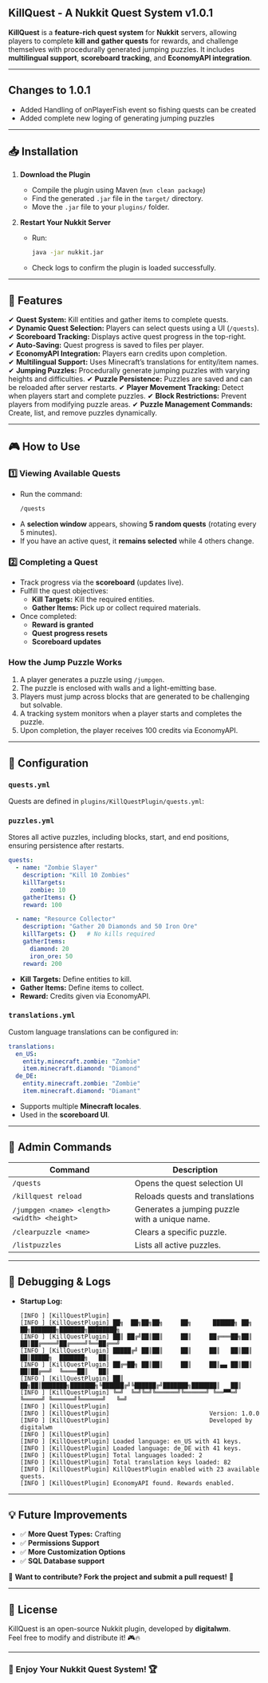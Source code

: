 ## **KillQuest - A Nukkit Quest System** v1.0.1
**KillQuest** is a **feature-rich quest system** for **Nukkit** servers, allowing players to complete **kill and gather quests** for rewards, and challenge themselves with procedurally generated jumping puzzles. It includes **multilingual support**, **scoreboard tracking**, and **EconomyAPI integration**.

---

## Changes to 1.0.1

- Added Handling of onPlayerFish event so fishing quests can be created
- Added complete new loging of generating jumping puzzles

---

## **📥 Installation**
1. **Download the Plugin**
   - Compile the plugin using Maven (`mvn clean package`)
   - Find the generated `.jar` file in the `target/` directory.
   - Move the `.jar` file to your `plugins/` folder.

2. **Restart Your Nukkit Server**
   - Run:
     ```sh
     java -jar nukkit.jar
     ```
   - Check logs to confirm the plugin is loaded successfully.

---

## **📜 Features**
✔ **Quest System:** Kill entities and gather items to complete quests.  
✔ **Dynamic Quest Selection:** Players can select quests using a UI (`/quests`).  
✔ **Scoreboard Tracking:** Displays active quest progress in the top-right.  
✔ **Auto-Saving:** Quest progress is saved to files per player.  
✔ **EconomyAPI Integration:** Players earn credits upon completion.  
✔ **Multilingual Support:** Uses Minecraft’s translations for entity/item names.  
✔ **Jumping Puzzles:** Procedurally generate jumping puzzles with varying heights and difficulties.
✔ **Puzzle Persistence:** Puzzles are saved and can be reloaded after server restarts.
✔ **Player Movement Tracking:** Detect when players start and complete puzzles.
✔ **Block Restrictions:** Prevent players from modifying puzzle areas.
✔ **Puzzle Management Commands:** Create, list, and remove puzzles dynamically.

---

## **🎮 How to Use**
### **1️⃣ Viewing Available Quests**
- Run the command:
  ```sh
  /quests
  ```
- A **selection window** appears, showing **5 random quests** (rotating every 5 minutes).
- If you have an active quest, it **remains selected** while 4 others change.

### **2️⃣ Completing a Quest**
- Track progress via the **scoreboard** (updates live).
- Fulfill the quest objectives:
  - **Kill Targets:** Kill the required entities.
  - **Gather Items:** Pick up or collect required materials.
- Once completed:
  - **Reward is granted**
  - **Quest progress resets**
  - **Scoreboard updates**

### How the Jump Puzzle Works
1. A player generates a puzzle using `/jumpgen`.
2. The puzzle is enclosed with walls and a light-emitting base.
3. Players must jump across blocks that are generated to be challenging but solvable.
4. A tracking system monitors when a player starts and completes the puzzle.
5. Upon completion, the player receives 100 credits via EconomyAPI.

---

## **📝 Configuration**
### **`quests.yml`**
Quests are defined in `plugins/KillQuestPlugin/quests.yml`:

### `puzzles.yml`
Stores all active puzzles, including blocks, start, and end positions, ensuring persistence after restarts.

```yaml
quests:
  - name: "Zombie Slayer"
    description: "Kill 10 Zombies"
    killTargets:
      zombie: 10
    gatherItems: {}
    reward: 100

  - name: "Resource Collector"
    description: "Gather 20 Diamonds and 50 Iron Ore"
    killTargets: {}   # No kills required
    gatherItems:
      diamond: 20
      iron_ore: 50
    reward: 200
```
- **Kill Targets:** Define entities to kill.
- **Gather Items:** Define items to collect.
- **Reward:** Credits given via EconomyAPI.

### **`translations.yml`**
Custom language translations can be configured in:
```yaml
translations:
  en_US:
    entity.minecraft.zombie: "Zombie"
    item.minecraft.diamond: "Diamond"
  de_DE:
    entity.minecraft.zombie: "Zombie"
    item.minecraft.diamond: "Diamant"
```
- Supports multiple **Minecraft locales**.
- Used in the **scoreboard UI**.

---

## **🔧 Admin Commands**
| Command | Description |
|---------|------------|
| `/quests` | Opens the quest selection UI |
| `/killquest reload` | Reloads quests and translations |
| `/jumpgen <name> <length> <width> <height>` | Generates a jumping puzzle with a unique name. |
| `/clearpuzzle <name>` | Clears a specific puzzle. |
| `/listpuzzles` | Lists all active puzzles. |

---

## **📌 Debugging & Logs**
- **Startup Log:**
  ```
  [INFO ] [KillQuestPlugin]
  [INFO ] [KillQuestPlugin] ██╗  ██╗██╗██╗     ██╗      ██████╗ ██╗   ██╗███████╗███████╗████████╗
  [INFO ] [KillQuestPlugin] ██║ ██╔╝██║██║     ██║     ██╔═══██╗██║   ██║██╔════╝██╔════╝╚══██╔══╝
  [INFO ] [KillQuestPlugin] █████╔╝ ██║██║     ██║     ██║   ██║██║   ██║█████╗  ███████╗   ██║
  [INFO ] [KillQuestPlugin] ██╔═██╗ ██║██║     ██║     ██║▄▄ ██║██║   ██║██╔══╝  ╚════██║   ██║
  [INFO ] [KillQuestPlugin] ██║  ██╗██║███████╗███████╗╚██████╔╝╚██████╔╝███████╗███████║   ██║
  [INFO ] [KillQuestPlugin] ╚═╝  ╚═╝╚═╝╚══════╝╚══════╝ ╚══▀▀═╝  ╚═════╝ ╚══════╝╚══════╝   ╚═╝
  [INFO ] [KillQuestPlugin]
  [INFO ] [KillQuestPlugin]                            Version: 1.0.0
  [INFO ] [KillQuestPlugin]                            Developed by digitalwm
  [INFO ] [KillQuestPlugin]
  [INFO ] [KillQuestPlugin] Loaded language: en_US with 41 keys.
  [INFO ] [KillQuestPlugin] Loaded language: de_DE with 41 keys.
  [INFO ] [KillQuestPlugin] Total languages loaded: 2
  [INFO ] [KillQuestPlugin] Total translation keys loaded: 82
  [INFO ] [KillQuestPlugin] KillQuestPlugin enabled with 23 available quests.
  [INFO ] [KillQuestPlugin] EconomyAPI found. Rewards enabled.
  ```

---

## **💡 Future Improvements**
- ✅ **More Quest Types:** Crafting
- ✅ **Permissions Support**
- ✅ **More Customization Options**
- ✅ **SQL Database support**
  
🚀 **Want to contribute? Fork the project and submit a pull request!** 🎯

---

## **📄 License**
KillQuest is an open-source Nukkit plugin, developed by **digitalwm**.  
Feel free to modify and distribute it! 🎮🔥  

---

### 🎉 **Enjoy Your Nukkit Quest System!** 🏆
